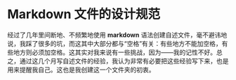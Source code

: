 # Markdown 文件的设计规范
经过了几年里间断地、不频繁地使用 **markdown** 语法创建自述文件，毫不避讳地说，我踩了很多的坑，而这其中大部分都与“空格”有关：有些地方不能加空格，有些地方则必须加空格。这其实对我来说有一些挑战，因为——我的记性不好。总之，通过这几个月写自述文件的经验，我认为非常有必要把这些经验写下来，也是用来提醒我自己。这也是我创建这一个文件夹的初衷。
